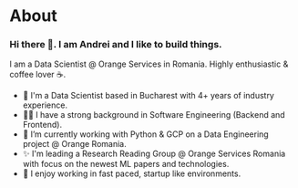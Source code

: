 # About

### Hi there 👋. I am Andrei and I like to build things. 

I am a Data Scientist @ Orange Services in Romania. Highly enthusiastic & coffee lover ☕. 

- 🔭 I'm a Data Scientist based in Bucharest with 4+ years of industry experience.
- 🧑‍💻 I have a strong background in Software Engineering (Backend and Frontend).
- 🌱 I’m currently working with Python & GCP on a Data Engineering project @ Orange Romania.
- ✨ I'm leading a Research Reading Group @ Orange Services Romania with focus on the newest ML papers and technologies.
- 🚀 I enjoy working in fast paced, startup like environments.


